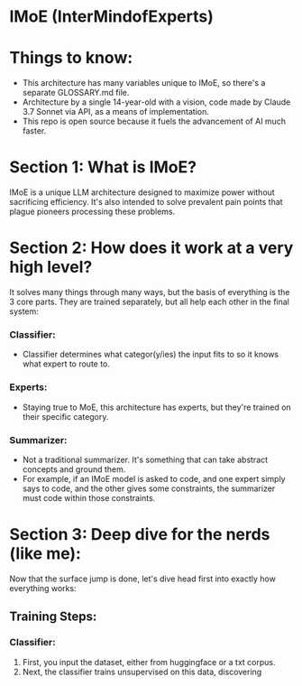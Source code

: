 # IMoE (InterMindofExperts)
# Things to know:
- This architecture has many variables unique to IMoE, so there's a separate GLOSSARY.md file.
- Architecture by a single 14-year-old with a vision, code made by Claude 3.7 Sonnet via API, as a means of implementation.
- This repo is open source because it fuels the advancement of AI much faster.
# Section 1: What is IMoE?
IMoE is a unique LLM architecture designed to maximize power without sacrificing efficiency. It's also intended to solve prevalent pain points that plague pioneers processing these problems.
# Section 2: How does it work at a very high level?
It solves many things through many ways, but the basis of everything is the 3 core parts. They are trained separately, but all help each other in the final system:
### Classifier:
- Classifier determines what categor(y/ies) the input fits to so it knows what expert to route to.
### Experts:
- Staying true to MoE, this architecture has experts, but they're trained on their specific category.
### Summarizer:
- Not a traditional summarizer. It's something that can take abstract concepts and ground them.
- For example, if an IMoE model is asked to code, and one expert simply says to code, and the other gives some constraints, the summarizer must code within those constraints.
# Section 3: Deep dive for the nerds (like me):
Now that the surface jump is done, let's dive head first into exactly how everything works:
## Training Steps:
### Classifier:
1. First, you input the dataset, either from huggingface or a txt corpus.
2. Next, the classifier trains unsupervised on this data, discovering 